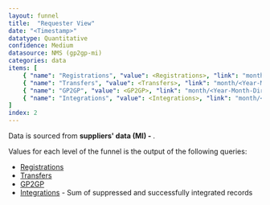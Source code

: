 ```yaml
---
layout: funnel
title:  "Requester View"
date: "<Timestamp>"
datatype: Quantitative
confidence: Medium
datasource: NMS (gp2gp-mi)
categories: data
items: [
    { "name": "Registrations", "value": <Registrations>, "link": "month/<Year-Month-Directory>/rr-funnel/registrations/registrations" },
    { "name": "Transfers", "value": <Transfers>, "link": "month/<Year-Month-Directory>/rr-funnel/transfers/transfers" },
    { "name": "GP2GP", "value": <GP2GP>, "link": "month/<Year-Month-Directory>/rr-funnel/gp2gp/gp2gp" },
    { "name": "Integrations", "value": <Integrations>, "link": "month/<Year-Month-Directory>/rr-funnel/integrations/integrations" }
]
index: 2
---
```


Data is sourced from **suppliers' data (MI) - <Month> <Year>**.

Values for each level of the funnel is the output of the following queries:

- [Registrations](registrations/registrations)
- [Transfers](transfers/transfers)
- [GP2GP](gp2gp/gp2gp)
- [Integrations](integrations/integrations) - Sum of suppressed and successfully integrated records
